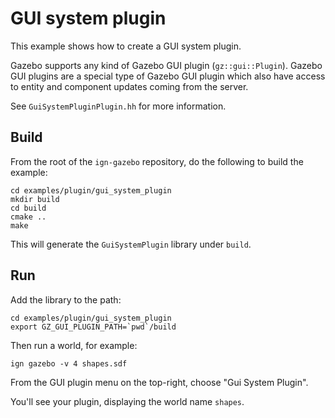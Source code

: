 # GUI system plugin

This example shows how to create a GUI system plugin.

Gazebo supports any kind of Gazebo GUI plugin
(`gz::gui::Plugin`). Gazebo GUI plugins are a special type of Gazebo
GUI plugin which also have access to entity and component updates coming from
the server.

See `GuiSystemPluginPlugin.hh` for more information.

## Build

From the root of the `ign-gazebo` repository, do the following to build the example:

~~~
cd examples/plugin/gui_system_plugin
mkdir build
cd build
cmake ..
make
~~~

This will generate the `GuiSystemPlugin` library under `build`.

## Run

Add the library to the path:

~~~
cd examples/plugin/gui_system_plugin
export GZ_GUI_PLUGIN_PATH=`pwd`/build
~~~

Then run a world, for example:

    ign gazebo -v 4 shapes.sdf

From the GUI plugin menu on the top-right, choose "Gui System Plugin".

You'll see your plugin, displaying the world name `shapes`.
